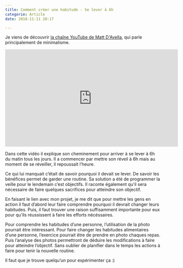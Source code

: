 ```yaml
---
title: Comment créer une habitude - Se lever à 6h
categorie: Article
date: 2018-11-11 20:17

---
```

Je viens de découvrir [la chaîne YouTube de Matt D'Avella](https://www.youtube.com/channel/UCJ24N4O0bP7LGLBDvye7oCA "Matt D'avella"), qui parle principalement de minimalisme. 

<div class="videoWrapper">  

 <iframe width="560" height="315" src="https://www.youtube-nocookie.com/embed/3kbdGHavGKg" frameborder="0" allow="accelerometer; autoplay; encrypted-media; picture-in-picture" allowfullscreen></iframe> 

</div>

Dans cette vidéo il explique son cheminement pour arriver à se lever à 6h du matin tous les jours. Il a commencer par mettre son réveil à 6h mais au moment de se réveiller, il repoussait l’heure.

Ce qui lui manquait c’était de savoir pourquoi il devait se lever. De savoir les bénéfices permet de garder une routine. Sa solution a été de programmer la veille pour le lendemain c’est objectifs. Il raconte également qu’il sera nécessaire de faire quelques sacrifices pour atteindre son objectif.

En faisant le lien avec mon projet, je me dit que pour mettre les gens en action il faut d’abord leur faire comprendre pourquoi il devrait changer leurs habitudes. Puis, il faut trouver une raison suffisamment importante pour eux pour qu’ils réussissent à faire les efforts nécéssaires.

Pour comprendre les habitudes d’une personne, l’utilisation de la photo pourrait être intéressant. Pour faire changer les habitudes alimentaires d’une personne, l’exercice  pourrait être de prendre en photo chaques repas. Puis l’analyse des photos permettront de déduire les modifications à faire pour atteindre l’objectif. Sans oublier de planifier dans le temps les actions à faire pour tenir la nouvelle routine.

Il faut que je trouve quelqu’un pour expérimenter ça :)